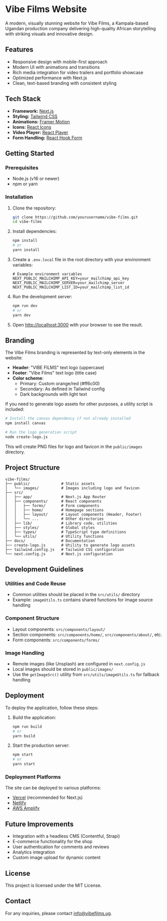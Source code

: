 # Vibe Films Website

A modern, visually stunning website for Vibe Films, a Kampala-based Ugandan production company delivering high-quality African storytelling with striking visuals and innovative design.

## Features

- Responsive design with mobile-first approach
- Modern UI with animations and transitions
- Rich media integration for video trailers and portfolio showcase
- Optimized performance with Next.js
- Clean, text-based branding with consistent styling

## Tech Stack

- **Framework:** [Next.js](https://nextjs.org/)
- **Styling:** [Tailwind CSS](https://tailwindcss.com/)
- **Animations:** [Framer Motion](https://www.framer.com/motion/)
- **Icons:** [React Icons](https://react-icons.github.io/react-icons/)
- **Video Player:** [React Player](https://github.com/cookpete/react-player)
- **Form Handling:** [React Hook Form](https://react-hook-form.com/)

## Getting Started

### Prerequisites

- Node.js (v16 or newer)
- npm or yarn

### Installation

1. Clone the repository:
   ```bash
   git clone https://github.com/yourusername/vibe-films.git
   cd vibe-films
   ```

2. Install dependencies:
   ```bash
   npm install
   # or
   yarn install
   ```

3. Create a `.env.local` file in the root directory with your environment variables:
   ```
   # Example environment variables
   NEXT_PUBLIC_MAILCHIMP_API_KEY=your_mailchimp_api_key
   NEXT_PUBLIC_MAILCHIMP_SERVER=your_mailchimp_server
   NEXT_PUBLIC_MAILCHIMP_LIST_ID=your_mailchimp_list_id
   ```

4. Run the development server:
   ```bash
   npm run dev
   # or
   yarn dev
   ```

5. Open [http://localhost:3000](http://localhost:3000) with your browser to see the result.

## Branding

The Vibe Films branding is represented by text-only elements in the website:

- **Header**: "VIBE FILMS" text logo (uppercase)
- **Footer**: "Vibe Films" text logo (title case)
- **Color scheme**: 
  - Primary: Custom orange/red (#ff6c00)
  - Secondary: As defined in Tailwind config
  - Dark backgrounds with light text

If you need to generate logo assets for other purposes, a utility script is included:

```bash
# Install the canvas dependency if not already installed
npm install canvas

# Run the logo generation script
node create-logo.js
```

This will create PNG files for logo and favicon in the `public/images` directory.

## Project Structure

```
vibe-films/
├── public/              # Static assets
│   └── images/          # Images including logo and favicon
├── src/
│   ├── app/             # Next.js App Router
│   ├── components/      # React components
│   │   ├── forms/       # Form components
│   │   ├── home/        # Homepage sections
│   │   ├── layout/      # Layout components (Header, Footer)
│   │   └── ...          # Other directories
│   ├── lib/             # Library code, utilities
│   ├── styles/          # Global styles
│   ├── types/           # TypeScript type definitions
│   └── utils/           # Utility functions
├── docs/                # Documentation
├── create-logo.js       # Utility to generate logo assets
├── tailwind.config.js   # Tailwind CSS configuration
└── next.config.js       # Next.js configuration
```

## Development Guidelines

### Utilities and Code Reuse

- Common utilities should be placed in the `src/utils/` directory
- Example: `imageUtils.ts` contains shared functions for image source handling

### Component Structure

- Layout components: `src/components/layout/`
- Section components: `src/components/home/`, `src/components/about/`, etc.
- Form components: `src/components/forms/`

### Image Handling

- Remote images (like Unsplash) are configured in `next.config.js`
- Local images should be stored in `public/images/`
- Use the `getImageSrc()` utility from `src/utils/imageUtils.ts` for fallback handling

## Deployment

To deploy the application, follow these steps:

1. Build the application:
   ```bash
   npm run build
   # or
   yarn build
   ```

2. Start the production server:
   ```bash
   npm start
   # or
   yarn start
   ```

### Deployment Platforms

The site can be deployed to various platforms:

- [Vercel](https://vercel.com/) (recommended for Next.js)
- [Netlify](https://netlify.com/)
- [AWS Amplify](https://aws.amazon.com/amplify/)

## Future Improvements

- Integration with a headless CMS (Contentful, Strapi)
- E-commerce functionality for the shop
- User authentication for comments and reviews
- Analytics integration
- Custom image upload for dynamic content

## License

This project is licensed under the MIT License.

## Contact

For any inquiries, please contact [info@vibefilms.ug](mailto:info@vibefilms.ug). 